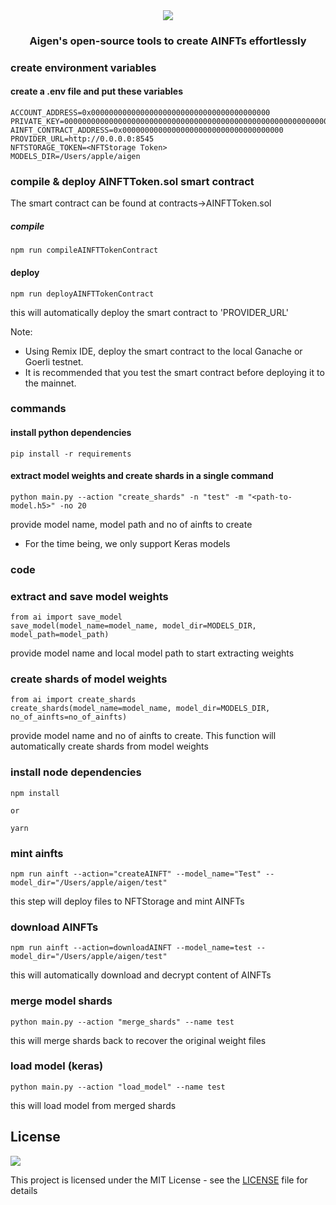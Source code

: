 <div align="center">
<img src="https://aigenprotocol.com/static/media/aigen-logo-light.fad5403b0fa280336867e8ea8400db40.svg" />
<h3>
Aigen's open-source tools to create AINFTs effortlessly
</h3>
</div>

### create environment variables

#### create a .env file and put these variables

```
ACCOUNT_ADDRESS=0x0000000000000000000000000000000000000000
PRIVATE_KEY=000000000000000000000000000000000000000000000000000000000000000
AINFT_CONTRACT_ADDRESS=0x000000000000000000000000000000000000
PROVIDER_URL=http://0.0.0.0:8545
NFTSTORAGE_TOKEN=<NFTStorage Token>
MODELS_DIR=/Users/apple/aigen
```

### compile & deploy AINFTToken.sol smart contract
The smart contract can be found at contracts->AINFTToken.sol

##### compile
```
npm run compileAINFTTokenContract
```

#### deploy
```
npm run deployAINFTTokenContract
```
this will automatically deploy the smart contract to 'PROVIDER_URL'

Note:
* Using Remix IDE, deploy the smart contract to the local Ganache or Goerli testnet.
* It is recommended that you test the smart contract before deploying it to the mainnet.

### commands

#### install python dependencies

```
pip install -r requirements
```

#### extract model weights and create shards in a single command

```
python main.py --action "create_shards" -n "test" -m "<path-to-model.h5>" -no 20
```
provide model name, model path and no of ainfts to create
* For the time being, we only support Keras models

### code

### extract and save model weights

```
from ai import save_model
save_model(model_name=model_name, model_dir=MODELS_DIR, model_path=model_path)
```

provide model name and local model path to start extracting weights

### create shards of model weights

```
from ai import create_shards
create_shards(model_name=model_name, model_dir=MODELS_DIR, no_of_ainfts=no_of_ainfts)
```

provide model name and no of ainfts to create. This function will automatically create shards from model weights

### install node dependencies

```
npm install

or 

yarn
```

### mint ainfts

```
npm run ainft --action="createAINFT" --model_name="Test" --model_dir="/Users/apple/aigen/test"
```
this step will deploy files to NFTStorage and mint AINFTs


### download AINFTs

```
npm run ainft --action=downloadAINFT --model_name=test --model_dir="/Users/apple/aigen/test"
```
this will automatically download and decrypt content of AINFTs


### merge model shards

```
python main.py --action "merge_shards" --name test
```
this will merge shards back to recover the original weight files


### load model (keras)

```
python main.py --action "load_model" --name test
```
this will load model from merged shards


## License

<a href="LICENSE.rst"><img src="https://img.shields.io/github/license/aigenprotocol/aigen"></a>

This project is licensed under the MIT License - see the [LICENSE](LICENSE.rst) file for details
